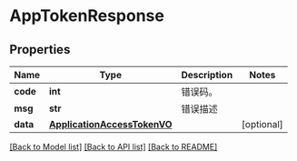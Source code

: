 # AppTokenResponse

## Properties
Name | Type | Description | Notes
------------ | ------------- | ------------- | -------------
**code** | **int** | 错误码。 | 
**msg** | **str** | 错误描述 | 
**data** | [**ApplicationAccessTokenVO**](ApplicationAccessTokenVO.md) |  | [optional] 

[[Back to Model list]](../README.md#documentation-for-models) [[Back to API list]](../README.md#documentation-for-api-endpoints) [[Back to README]](../README.md)

